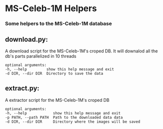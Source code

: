 # MS-Celeb-1M Helpers

### Some helpers to the MS-Celeb-1M database

## download.py:
A download script for the MS-Celeb-1M's croped DB. It will downalod all the db's parts parallelized in 10 threads

    optional arguments:
    -h, --help         show this help message and exit
    -d DIR, --dir DIR  Directory to save the data


## extract.py:
A extractor script for the MS-Celeb-1M's croped DB

    optional arguments:
    -h, --help            show this help message and exit
    -p PATH, --path PATH  Path to the downloaded data data
    -d DIR, --dir DIR     Directory where the images will be saved
